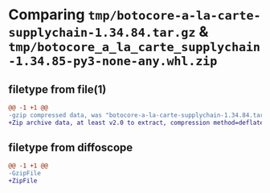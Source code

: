# Comparing `tmp/botocore-a-la-carte-supplychain-1.34.84.tar.gz` & `tmp/botocore_a_la_carte_supplychain-1.34.85-py3-none-any.whl.zip`

## filetype from file(1)

```diff
@@ -1 +1 @@
-gzip compressed data, was "botocore-a-la-carte-supplychain-1.34.84.tar", last modified: Sat Apr 13 00:51:14 2024, max compression
+Zip archive data, at least v2.0 to extract, compression method=deflate
```

## filetype from diffoscope

```diff
@@ -1 +1 @@
-GzipFile
+ZipFile
```

